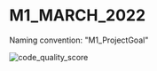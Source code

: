 # M1_MARCH_2022
Naming convention: "M1_ProjectGoal"

![code_quality_score](https://api.codiga.io/project/32411/score/svg)
